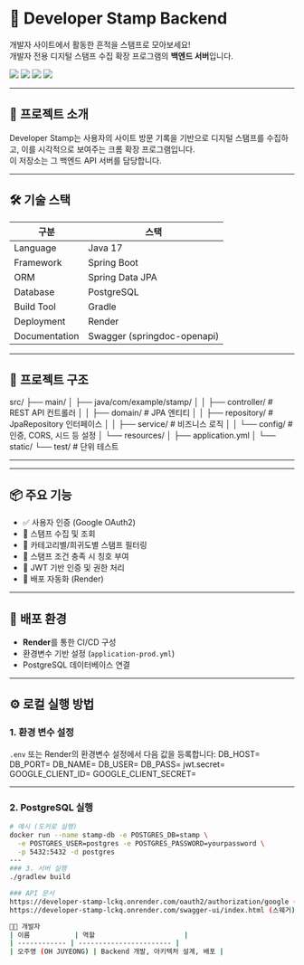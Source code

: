 # 🧭 Developer Stamp Backend

개발자 사이트에서 활동한 흔적을 스탬프로 모아보세요!  
개발자 전용 디지털 스탬프 수집 확장 프로그램의 **백엔드 서버**입니다.

<p>
  <img src="https://img.shields.io/badge/Spring%20Boot-2.7.5-green?style=flat&logo=Spring-Boot"/>
  <img src="https://img.shields.io/badge/JPA-Hibernate-informational?style=flat&logo=hibernate"/>
  <img src="https://img.shields.io/badge/PostgreSQL-15-blue?style=flat&logo=PostgreSQL"/>
  <img src="https://img.shields.io/badge/Render-Cloud-blueviolet?style=flat&logo=Render"/>
</p>

---

## 🚀 프로젝트 소개

Developer Stamp는 사용자의 사이트 방문 기록을 기반으로 디지털 스탬프를 수집하고, 이를 시각적으로 보여주는 크롬 확장 프로그램입니다.  
이 저장소는 그 백엔드 API 서버를 담당합니다.

---

## 🛠️ 기술 스택

| 구분 | 스택 |
|------|------|
| Language | Java 17 |
| Framework | Spring Boot |
| ORM | Spring Data JPA |
| Database | PostgreSQL |
| Build Tool | Gradle |
| Deployment | Render |
| Documentation | Swagger (springdoc-openapi) |

---

## 📁 프로젝트 구조
src/
├── main/
│ ├── java/com/example/stamp/
│ │ ├── controller/ # REST API 컨트롤러
│ │ ├── domain/ # JPA 엔티티
│ │ ├── repository/ # JpaRepository 인터페이스
│ │ ├── service/ # 비즈니스 로직
│ │ └── config/ # 인증, CORS, 시드 등 설정
│ └── resources/
│ ├── application.yml
│ └── static/
└── test/ # 단위 테스트

---

---

## 📦 주요 기능

- ✅ 사용자 인증 (Google OAuth2)
- 🧭 스탬프 수집 및 조회
- 🌟 카테고리별/희귀도별 스탬프 필터링
- 🏅 스탬프 조건 충족 시 칭호 부여
- 🔐 JWT 기반 인증 및 권한 처리
- 🔄 배포 자동화 (Render)

---

## 🐳 배포 환경

- **Render**를 통한 CI/CD 구성
- 환경변수 기반 설정 (`application-prod.yml`)
- PostgreSQL 데이터베이스 연결

---

## ⚙️ 로컬 실행 방법

### 1. 환경 변수 설정

`.env` 또는 Render의 환경변수 설정에서 다음 값을 등록합니다:
DB_HOST=
DB_PORT=
DB_NAME=
DB_USER=
DB_PASS=
jwt.secret=
GOOGLE_CLIENT_ID=
GOOGLE_CLIENT_SECRET=

---
### 2. PostgreSQL 실행

```bash
# 예시 (도커로 실행)
docker run --name stamp-db -e POSTGRES_DB=stamp \
  -e POSTGRES_USER=postgres -e POSTGRES_PASSWORD=yourpassword \
  -p 5432:5432 -d postgres
---
### 3. 서버 실행
./gradlew build

### API 문서 
https://developer-stamp-lckq.onrender.com/oauth2/authorization/google (로그인 후 토큰 발급) 
https://developer-stamp-lckq.onrender.com/swagger-ui/index.html (스웨거)

🧑‍💻 개발자
| 이름           | 역할                      |
| ------------ | ----------------------- |
| 오주영 (OH JUYEONG) | Backend 개발, 아키텍처 설계, 배포 |

